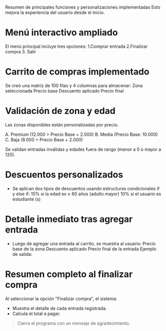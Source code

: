 Resumen de principales funciones y personalizaciones implementadas
Esto mejora la experiencia del usuario desde el inicio.

# Menú interactivo ampliado
El menú principal incluye tres opciones:
1.Comprar entrada
2.Finalizar compra
3. Salir

# Carrito de compras implementado
Se creó una matriz de 100 filas y 4 columnas para almacenar:
Zona seleccionada
Precio base
Descuento aplicado
Precio final

# Validación de zona y edad
Las zonas disponibles están personalizadas por precio.

A. Premium (12.000 > Precio Base + 2.000)
B. Media (Precio Base: 10.000)
C. Baja (8.000 > Precio Base + 2.000)

Se validan entradas inválidas y edades fuera de rango (menor a 0 o mayor a 120).

# Descuentos personalizados
* Se aplican dos tipos de descuentos usando estructuras condicionales if y else if:
15% si la edad es ≥ 60 años (adulto mayor)
10% si el usuario es estudiante (s)

# Detalle inmediato tras agregar entrada
* Luego de agregar una entrada al carrito, se muestra al usuario:
Precio base de la zona
Descuento aplicado
Precio final de la entrada Ejemplo de salida:

# Resumen completo al finalizar compra
Al seleccionar la opción "Finalizar compra", el sistema:
* Muestra el detalle de cada entrada registrada.
* Calcula el total a pagar.
> Cierra el programa con un mensaje de agradecimiento.
